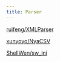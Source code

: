 ```yaml
---
title: Parser
---
```


[ruifeng/XMLParser](https://github.com/moonbit-community/XMLParser)

[xunyoyo/NyaCSV](https://github.com/moonbit-community/NyaCSV)

[ShellWen/sw_ini](https://github.com/moonbit-community/sw-ini)